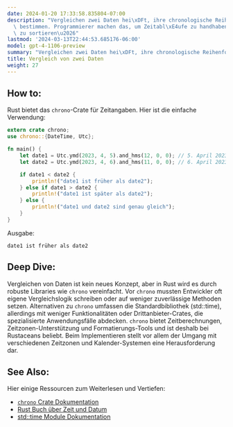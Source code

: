 ```yaml
---
date: 2024-01-20 17:33:58.835804-07:00
description: "Vergleichen zwei Daten hei\xDFt, ihre chronologische Reihenfolge zu\
  \ bestimmen. Programmierer machen das, um Zeitabl\xE4ufe zu handhaben, Ereignisse\
  \ zu sortieren\u2026"
lastmod: '2024-03-13T22:44:53.685176-06:00'
model: gpt-4-1106-preview
summary: "Vergleichen zwei Daten hei\xDFt, ihre chronologische Reihenfolge zu bestimmen."
title: Vergleich von zwei Daten
weight: 27
---
```


## How to:
Rust bietet das `chrono`-Crate für Zeitangaben. Hier ist die einfache Verwendung:

```Rust
extern crate chrono;
use chrono::{DateTime, Utc};

fn main() {
    let date1 = Utc.ymd(2023, 4, 5).and_hms(12, 0, 0); // 5. April 2023, 12 Uhr
    let date2 = Utc.ymd(2023, 4, 6).and_hms(11, 0, 0); // 6. April 2023, 11 Uhr

    if date1 < date2 {
        println!("date1 ist früher als date2");
    } else if date1 > date2 {
        println!("date1 ist später als date2");
    } else {
        println!("date1 und date2 sind genau gleich");
    }
}
```

Ausgabe:

```
date1 ist früher als date2
```

## Deep Dive:
Vergleichen von Daten ist kein neues Konzept, aber in Rust wird es durch robuste Libraries wie `chrono` vereinfacht. Vor `chrono` mussten Entwickler oft eigene Vergleichslogik schreiben oder auf weniger zuverlässige Methoden setzen. Alternativen zu `chrono` umfassen die Standardbibliothek (std::time), allerdings mit weniger Funktionalitäten oder Drittanbieter-Crates, die spezialisierte Anwendungsfälle abdecken. `chrono` bietet Zeitberechnungen, Zeitzonen-Unterstützung und Formatierungs-Tools und ist deshalb bei Rustaceans beliebt. Beim Implementieren stellt vor allem der Umgang mit verschiedenen Zeitzonen und Kalender-Systemen eine Herausforderung dar.

## See Also:
Hier einige Ressourcen zum Weiterlesen und Vertiefen:
- [`chrono` Crate Dokumentation](https://docs.rs/chrono/)
- [Rust Buch über Zeit und Datum](https://doc.rust-lang.org/book/ch10-02-traits.html?highlight=time#defining-shared-behavior)
- [std::time Module Dokumentation](https://doc.rust-lang.org/std/time/index.html)

